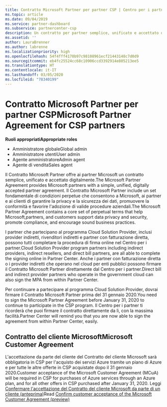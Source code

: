 ```yaml
---
title: Contratto Microsoft Partner per partner CSP | Centro per i partner
ms.topic: article
ms.date: 09/04/2019
ms.service: partner-dashboard
ms.subservice: partnercenter-csp
description: Un contratto per partner semplice, unificato e accettato digitalmente.
ms.assetid: ''
author: LauraBrenner
ms.author: labrenne
ms.localizationpriority: high
ms.openlocfilehash: 54f4fff4170b97c98108961ecf21443148c7d0d9
ms.sourcegitcommit: eb4fc25524cc68c10906ccd3392914e805213ee5
ms.translationtype: HT
ms.contentlocale: it-IT
ms.lasthandoff: 03/05/2020
ms.locfileid: "78340199"
---
```

# <a name="microsoft-partner-agreement-for-csp-partners"></a><span data-ttu-id="9d7ad-103">Contratto Microsoft Partner per partner CSP</span><span class="sxs-lookup"><span data-stu-id="9d7ad-103">Microsoft Partner Agreement for CSP partners</span></span> 

<span data-ttu-id="9d7ad-104">**Ruoli appropriati**</span><span class="sxs-lookup"><span data-stu-id="9d7ad-104">**Appropriate roles**</span></span>
-   <span data-ttu-id="9d7ad-105">Amministratore globale</span><span class="sxs-lookup"><span data-stu-id="9d7ad-105">Global admin</span></span>
-   <span data-ttu-id="9d7ad-106">Amministratore utenti</span><span class="sxs-lookup"><span data-stu-id="9d7ad-106">User admin</span></span>
-   <span data-ttu-id="9d7ad-107">Agente amministratore</span><span class="sxs-lookup"><span data-stu-id="9d7ad-107">Admin agent</span></span>
-   <span data-ttu-id="9d7ad-108">Agente di vendita</span><span class="sxs-lookup"><span data-stu-id="9d7ad-108">Sales agent</span></span>

<span data-ttu-id="9d7ad-109">Il Contratto Microsoft Partner offre ai partner Microsoft un contratto semplice, unificato e accettato digitalmente.</span><span class="sxs-lookup"><span data-stu-id="9d7ad-109">The Microsoft Partner Agreement provides Microsoft partners with a simple, unified, digitally accepted partner agreement.</span></span> <span data-ttu-id="9d7ad-110">Il Contratto Microsoft Partner include un set fondamentale di condizioni perpetue che consentono a Microsoft, ai partner e ai clienti di garantire la privacy e la sicurezza dei dati, promuovere la conformità e favorire l'adozione di valide procedure aziendali.</span><span class="sxs-lookup"><span data-stu-id="9d7ad-110">The Microsoft Partner Agreement contains a core set of perpetual terms that help Microsoft,partners, and customers support data privacy and security, promote compliance, and encourage sound business practices.</span></span>   

<span data-ttu-id="9d7ad-111">I partner che partecipano al programma Cloud Solution Provider, inclusi provider indiretti, rivenditori indiretti e partner con fatturazione diretta, possono tutti completare la procedura di firma online nel Centro per i partner.</span><span class="sxs-lookup"><span data-stu-id="9d7ad-111">Cloud Solution Provider program partners including indirect providers, indirect resellers, and direct bill partners, are all able to complete the signing online in Partner Center.</span></span> <span data-ttu-id="9d7ad-112">Anche i partner con fatturazione diretta o i provider indiretti che operano nel cloud per enti pubblici possono firmare il Contratto Microsoft Partner direttamente dal Centro per i partner.</span><span class="sxs-lookup"><span data-stu-id="9d7ad-112">Direct bill and indirect provider partners who operate in the government cloud can also sign the MPA from within Partner Center.</span></span>

<span data-ttu-id="9d7ad-113">Per continuare a partecipare al programma Cloud Solution Provider, dovrai firmare il Contratto Microsoft Partner prima del 31 gennaio 2020.</span><span class="sxs-lookup"><span data-stu-id="9d7ad-113">You need to sign the Microsoft Partner Agreement before January 31, 2020 to continue to participate in the CSP program.</span></span> <span data-ttu-id="9d7ad-114">Il Centro per i partner ti ricorderà che puoi firmare il contratto direttamente da lì, con la massima facilità.</span><span class="sxs-lookup"><span data-stu-id="9d7ad-114">Partner Center will remind you that you are now able to sign the agreement from within Partner Center, easily.</span></span> 

## <a name="microsoft-customer-agreement"></a><span data-ttu-id="9d7ad-115">Contratto del cliente Microsoft</span><span class="sxs-lookup"><span data-stu-id="9d7ad-115">Microsoft Customer Agreement</span></span>

<span data-ttu-id="9d7ad-116">L'accettazione da parte del cliente del Contratto del cliente Microsoft sarà obbligatoria in CSP per l'acquisto dei servizi Azure tramite un piano di Azure e per tutte le altre offerte in CSP acquistate dopo il 31 gennaio 2020.</span><span class="sxs-lookup"><span data-stu-id="9d7ad-116">Customer acceptance of the Microsoft Customer Agreement (MCuA) will be required in CSP for purchases of Azure services through an Azure plan, and for all other offers in CSP purchased after January 31, 2020.</span></span> <span data-ttu-id="9d7ad-117">Leggi [Confermare l'accettazione del Contratto del cliente Microsoft da parte di un cliente (anteprima)](confirm-customer-agreement.md)</span><span class="sxs-lookup"><span data-stu-id="9d7ad-117">Read [Confirm customer acceptance of the Microsoft Customer Agreement (preview)](confirm-customer-agreement.md)</span></span>
 











